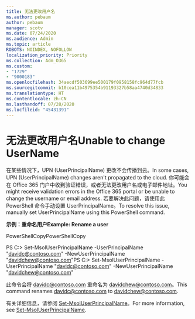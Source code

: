 ```yaml
---
title: 无法更改用户名
ms.author: pebaum
author: pebaum
manager: scotv
ms.date: 07/24/2020
ms.audience: Admin
ms.topic: article
ROBOTS: NOINDEX, NOFOLLOW
localization_priority: Priority
ms.collection: Adm_O365
ms.custom:
- "1729"
- "9000183"
ms.openlocfilehash: 34aecdf503699ee500179f0958158fc964d77fcb
ms.sourcegitcommit: b10cea11b4975354b91193327b58aa4740d34833
ms.translationtype: HT
ms.contentlocale: zh-CN
ms.lasthandoff: 07/28/2020
ms.locfileid: "45431391"
---
```

# <a name="unable-to-change-username"></a><span data-ttu-id="8222d-102">无法更改用户名</span><span class="sxs-lookup"><span data-stu-id="8222d-102">Unable to change UserName</span></span>

<span data-ttu-id="8222d-103">在某些情况下，UPN (UserPrincipalName) 更改不会传播到云。</span><span class="sxs-lookup"><span data-stu-id="8222d-103">In some cases, UPN (UserPrincipalName) changes aren't propagated to the cloud.</span></span> <span data-ttu-id="8222d-104">你可能会在 Office 365 门户中收到验证错误，或者无法更改用户名或电子邮件地址。</span><span class="sxs-lookup"><span data-stu-id="8222d-104">You might receive validation errors in the Office 365 portal or be unable to change the username or email address.</span></span> <span data-ttu-id="8222d-105">若要解决此问题，请使用此 PowerShell 命令手动设置 UserPrincipalName。</span><span class="sxs-lookup"><span data-stu-id="8222d-105">To resolve this issue, manually set UserPrincipalName using this PowerShell command.</span></span>

<span data-ttu-id="8222d-106">**示例：重命名用户**</span><span class="sxs-lookup"><span data-stu-id="8222d-106">**Example: Rename a user**</span></span>

<span data-ttu-id="8222d-107">PowerShellCopy</span><span class="sxs-lookup"><span data-stu-id="8222d-107">PowerShellCopy</span></span>

<span data-ttu-id="8222d-108">PS C:\> Set-MsolUserPrincipalName -UserPrincipalName "davidc@contoso.com" -NewUserPrincipalName "davidchew@contoso.com"</span><span class="sxs-lookup"><span data-stu-id="8222d-108">PS C:\> Set-MsolUserPrincipalName -UserPrincipalName "davidc@contoso.com" -NewUserPrincipalName "davidchew@contoso.com"</span></span>

<span data-ttu-id="8222d-109">此命令会将 davidc@contoso.com 重命名为 davidchew@contoso.com。</span><span class="sxs-lookup"><span data-stu-id="8222d-109">This command renames davidc@contoso.com to davidchew@contoso.com.</span></span>

<span data-ttu-id="8222d-110">有关详细信息，请参阅 [Set-MsolUserPrincipalName](https://docs.microsoft.com/powershell/module/msonline/set-msoluserprincipalname?view=azureadps-1.0)。</span><span class="sxs-lookup"><span data-stu-id="8222d-110">For more information, see [Set-MsolUserPrincipalName](https://docs.microsoft.com/powershell/module/msonline/set-msoluserprincipalname?view=azureadps-1.0).</span></span>